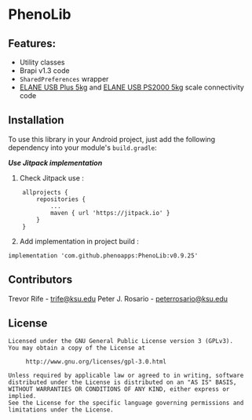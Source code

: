 # PhenoLib

## Features:

- Utility classes
- Brapi v1.3 code
- `SharedPreferences` wrapper
- [ELANE USB Plus 5kg](http://www.elane.net/index.php?go=usb_plus5kg&category=usb_scales) and [ELANE USB PS2000 5kg](http://www.elane.net/index.php?go=usb_ps2000_5kg&category=usb_scales) scale connectivity code

## Installation

To use this library in your Android project, just add the following dependency into your module's `build.gradle`:

***Use Jitpack implementation***

1. Check Jitpack use :
```
	allprojects {
		repositories {
			...
			maven { url 'https://jitpack.io' }
		}
	}
```

2. Add implementation in project build :
```
implementation 'com.github.phenoapps:PhenoLib:v0.9.25'
```

## Contributors

Trevor Rife - [trife@ksu.edu](mailto:trife@ksu.edu)
Peter J. Rosario - [peterrosario@ksu.edu](mailto:peterrosario@ksu.edu)

## License

```text
Licensed under the GNU General Public License version 3 (GPLv3).
You may obtain a copy of the License at

     http://www.gnu.org/licenses/gpl-3.0.html

Unless required by applicable law or agreed to in writing, software
distributed under the License is distributed on an "AS IS" BASIS,
WITHOUT WARRANTIES OR CONDITIONS OF ANY KIND, either express or implied.
See the License for the specific language governing permissions and
limitations under the License.
```
